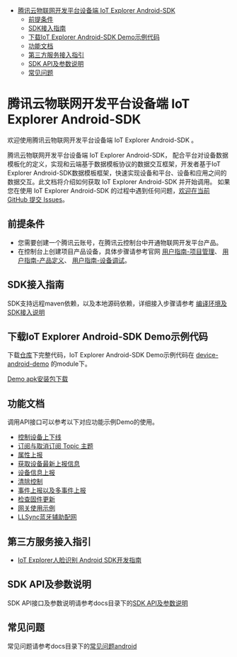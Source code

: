 * [腾讯云物联网开发平台设备端 IoT Explorer Android-SDK](#腾讯云物联网开发平台设备端-IoT-Explorer-Android-SDK)
  * [前提条件](#前提条件)
  * [SDK接入指南](#SDK接入指南)
  * [下载IoT Explorer Android-SDK Demo示例代码](#下载IoT-Explorer-Android-SDK-Demo示例代码)
  * [功能文档](#功能文档)
  * [第三方服务接入指引](#第三方服务接入指引)
  * [SDK API及参数说明](#SDK-API及参数说明)
  * [常见问题](#常见问题)

# 腾讯云物联网开发平台设备端 IoT Explorer Android-SDK
欢迎使用腾讯云物联网开发平台设备端 IoT Explorer Android-SDK 。

腾讯云物联网开发平台设备端 IoT Explorer Android-SDK， 配合平台对设备数据模板化的定义，实现和云端基于数据模板协议的数据交互框架，开发者基于IoT Explorer Android-SDK数据模板框架，快速实现设备和平台、设备和应用之间的数据交互。此文档将介绍如何获取 IoT Explorer Android-SDK 并开始调用。 如果您在使用 IoT Explorer Android-SDK 的过程中遇到任何问题，[欢迎在当前 GitHub 提交 Issues](https://github.com/tencentyun/iot-device-java/issues/new)。

## 前提条件
* 您需要创建一个腾讯云账号，在腾讯云控制台中开通物联网开发平台产品。
* 在控制台上创建项目产品设备，具体步骤请参考官网 [用户指南-项目管理](https://cloud.tencent.com/document/product/1081/40290)、 [用户指南-产品定义](https://cloud.tencent.com/document/product/1081/34739)、 [用户指南-设备调试](https://cloud.tencent.com/document/product/1081/34741)。

## SDK接入指南
SDK支持远程maven依赖，以及本地源码依赖，详细接入步骤请参考 [编译环境及SDK接入说明](docs/编译环境及SDK接入说明.md)

## 下载IoT Explorer Android-SDK Demo示例代码
下载[仓库](../..)下完整代码，IoT Explorer Android-SDK Demo示例代码在 [device-android-demo](../device-android-demo) 的module下。

[Demo apk安装包下载](https://github.com/tencentyun/iot-device-android/wiki/下载安装)

## 功能文档
调用API接口可以参考以下对应功能示例Demo的使用。

* [控制设备上下线](docs/控制设备上下线.md)
* [订阅与取消订阅 Topic 主题](docs/订阅与取消订阅%20Topic%20主题.md)
* [属性上报](docs/属性上报.md)
* [获取设备最新上报信息](docs/获取设备最新上报信息.md)
* [设备信息上报](docs/设备信息上报.md)
* [清除控制](docs/清除控制.md)
* [事件上报以及多事件上报](docs/事件上报以及多事件上报.md)
* [检查固件更新](docs/检查固件更新.md)
* [网关使用示例](docs/网关使用示例.md)
* [LLSync蓝牙辅助配网](docs/LLSync蓝牙辅助配网.md)

## 第三方服务接入指引
* [IoT Explorer人脸识别 Android SDK开发指南](../explorer-device-face/README.md)

## SDK API及参数说明
SDK API接口及参数说明请参考docs目录下的[SDK API及参数说明](docs/SDK%20API及参数说明.md)

## 常见问题
常见问题请参考docs目录下的[常见问题android](docs/常见问题android.md)

